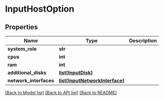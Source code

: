 # InputHostOption

## Properties
Name | Type | Description | Notes
------------ | ------------- | ------------- | -------------
**system_role** | **str** |  | 
**cpus** | **int** |  | [optional] 
**ram** | **int** |  | [optional] 
**additional_disks** | [**list[InputDisk]**](InputDisk.md) |  | [optional] 
**network_interfaces** | [**list[InputNetworkInterface]**](InputNetworkInterface.md) |  | [optional] 

[[Back to Model list]](../README.md#documentation-for-models) [[Back to API list]](../README.md#documentation-for-api-endpoints) [[Back to README]](../README.md)


